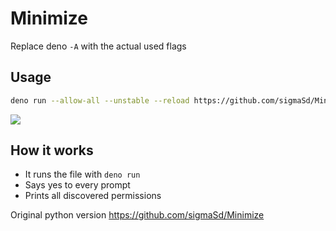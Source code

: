 # Minimize

Replace deno `-A` with the actual used flags

## Usage

```sh
deno run --allow-all --unstable --reload https://github.com/sigmaSd/Minimize-Deno/raw/master/main.ts deno_file.ts
```

<img src="https://cdn.discordapp.com/attachments/712010403302866974/1007952292361818212/min.gif"/>

## How it works

- It runs the file with `deno run`
- Says yes to every prompt
- Prints all discovered permissions

Original python version https://github.com/sigmaSd/Minimize
